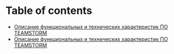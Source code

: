 # Table of contents

* [Описание функциональных и технических характеристик ПО TEAMSTORM](README.md)
* [Описание функциональных и технических характеристик ПО TEAMSTORM](opisanie-funkcionalnykh-i-tekhnicheskikh-kharakteristik-po-teamstorm-1.md)
